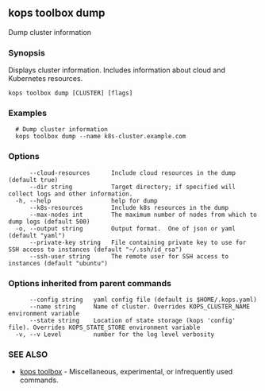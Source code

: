
<!--- This file is automatically generated by make gen-cli-docs; changes should be made in the go CLI command code (under cmd/kops) -->

## kops toolbox dump

Dump cluster information

### Synopsis

Displays cluster information.  Includes information about cloud and Kubernetes resources.

```
kops toolbox dump [CLUSTER] [flags]
```

### Examples

```
  # Dump cluster information
  kops toolbox dump --name k8s-cluster.example.com
```

### Options

```
      --cloud-resources      Include cloud resources in the dump (default true)
      --dir string           Target directory; if specified will collect logs and other information.
  -h, --help                 help for dump
      --k8s-resources        Include k8s resources in the dump
      --max-nodes int        The maximum number of nodes from which to dump logs (default 500)
  -o, --output string        Output format.  One of json or yaml (default "yaml")
      --private-key string   File containing private key to use for SSH access to instances (default "~/.ssh/id_rsa")
      --ssh-user string      The remote user for SSH access to instances (default "ubuntu")
```

### Options inherited from parent commands

```
      --config string   yaml config file (default is $HOME/.kops.yaml)
      --name string     Name of cluster. Overrides KOPS_CLUSTER_NAME environment variable
      --state string    Location of state storage (kops 'config' file). Overrides KOPS_STATE_STORE environment variable
  -v, --v Level         number for the log level verbosity
```

### SEE ALSO

* [kops toolbox](kops_toolbox.md)	 - Miscellaneous, experimental, or infrequently used commands.

